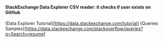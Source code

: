 #### StackExchange Data Explorer CSV reader: it checks if user exists on GitHub

(Data Explorer Tutorial)[https://data.stackexchange.com/tutorial]
(Queries Samples)[https://data.stackexchange.com/stackoverflow/queries?q=Search+resume]

